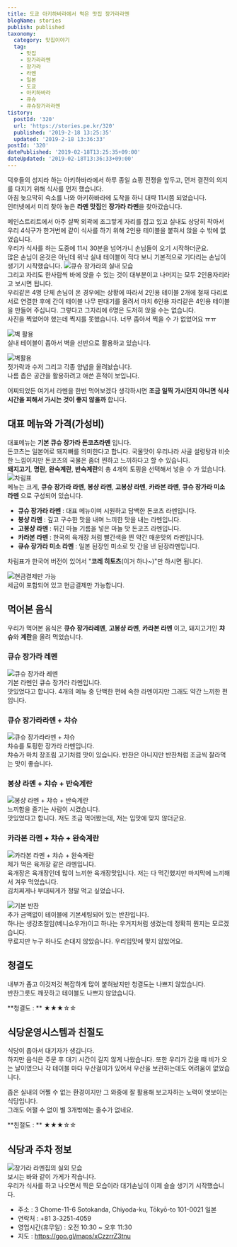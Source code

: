 ```yaml
---
title: 도쿄 아키하바라에서 먹은 맛집 장가라라멘
blogName: stories
publish: published
taxonomy:
  category: 맛집이야기
  tag:
    - 맛집
    - 장가라라멘
    - 장가라
    - 라멘
    - 일본
    - 도쿄
    - 아키하바라
    - 큐슈
    - 큐슈장가라라멘
tistory:
  postId: '320'
  url: 'https://stories.pe.kr/320'
  published: '2019-2-18 13:25:35'
  updated: '2019-2-18 13:36:33'
postId: '320'
datePublished: '2019-02-18T13:25:35+09:00'
dateUpdated: '2019-02-18T13:36:33+09:00'
---
```







덕후들의 성지라 하는 아키하바라에서 하루 종일 쇼핑 전쟁을 앞두고, 먼저 결전의 의지를 다지기 위해 식사를 먼저 했습니다.  
아침 늦으막히 숙소를 나와 아키하바라에 도착을 하니 대략 11시쯤 되었습니다.  
인터넷에서 미리 찾아 놓은 **라멘 맛집**인 **장가라 라멘**을 찾아갔습니다.  

메인스트리트에서 아주 살짝 외곽에 조그맣게 자리를 잡고 있고 실내도 상당히 작아서 우리 4식구가 한거번에 같이 식사를 하기 위해 
2인용 테이블을 붙혀서 앉을 수 밖에 없었습니다.  
우리가 식사를 하는 도중에 11시 30분을 넘어가니 손님들이 오기 시작하더군요.  
많은 손님이 온것은 아닌데 워낙 실내 테이블이 적다 보니 기본적으로 기다리는 손님이 생기기 시작했습니다. 
![큐슈 장가라의 실내 모습](images/2019-02-18-12-26-44.jpg)    
그리고 자리도 한사람씩 바에 앉을 수 있는 것이 대부분이고 나머지는 모두 2인용자리라고 보시면 됩니다.  
우리같은 4명 단체 손님이 온 경우에는 상황에 따라서  2인용 테이블 2개에 철재 다리로 서로 연결한 후에 간이 테이블 나무 판대기를 올려서 마치 6인용 자리같은 4인용 테이블을 만들어 주십니다.  그렇다고 그자리에 6명은 도저히 앉을 수는 없습니다.  
사진을 찍었어야 했는데 찍지를 못했습니다.  너무 좁아서 찍을 수 가 없었어요 ㅠㅠ



![벽 활용](images/2019-02-18-13-19-22.jpg)   
실내 테이블이 좁아서 벽을 선반으로 활용하고 있습니다. 

![벽활용](images/2019-02-18-13-19-42.jpg)   
젓가락과 수저 그리고 각종 양념을 올려놨습니다.  
나름 좁은 공간을 활용하려고 애쓴 흔적이 보입니다.  


어찌되었든 여기서 라멘을 한번 먹어보겠다 생각하시면 **조금 일찍 가시던지 아니면 식사시간을 피해서 가시는 것이 좋지 않을까** 합니다.  


## 대표 메뉴와 가격(가성비)  
대표메뉴는 **기본 큐슈 장가라 돈코츠라멘** 입니다.   
돈코츠는 일본어로 돼지뼈를 의미한다고 합니다. 
국물맛이 우리나라 사골 설렁탕과 비슷한 느낌이지만 돈코츠의 국물은 좀더 찐하고 느끼하다고 할 수 있습니다.   
**돼지고기**, **명란**, **완숙계란**, **반숙계란**의 총 4개의 토핑을 선택해서 넣을 수 가 있습니다.   
![차림표](images/2019-02-18-12-15-19.jpg)    
메뉴는 크게, **큐슈 장가라 라멘**, **봉샹 라멘**, **고봉샹 라멘**, **카라본 라멘**, **큐슈 장가라 미소 라멘** 으로 구성되어 있습니다.   
- **큐슈 장가라 라멘** : 대표 메뉴이며 시원하고 담백한 돈코츠 라멘입니다.   
- **봉샹 라멘** : 깊고 구수한 맛을 내며 느끼한 맛을 내는 라멘입니다.  
- **고봉샹 라멘** : 튀긴 마늘 기름을 넣은 마늘 맛 돈코츠 라멘입니다. 
-  **카라본 라멘** : 한국의 육개장 처럼 빨간색을 띈 약간 매운맛의 라멘입니다.  
- **큐슈 장가라 미소 라멘** : 일본 된장인 미소로 맛 간을 낸 된장라멘입니다.  

차림표가 한국어 버전이 있어서 "**코레 히토츠**(이거 하나~)"만 하시면 됩니다. 

![현금결제만 가능](images/2019-02-18-12-15-46.jpg)   
세금이 포함되어 있고 현금결제만 가능합니다.   



## 먹어본 음식  
우리가 먹어본 음식은  **큐슈 장가라레멘**, **고봉샹 라멘**, **카라본 라멘** 이고, 돼지고기인 **챠슈**와 **계란**을 올려 먹었습니다.   
 
### 큐슈 장가라 레멘  
![큐슈 장가라 레멘](images/2019-02-18-12-27-34.jpg)   
기본 라멘인 큐슈 장가라 라멘입니다.  
맛있었다고 합니다. 4개의 메뉴 중 단백한 편에 속한 라멘이지만 그래도 약간 느끼한 편입니다.  

### 큐슈 장가라라멘 + 챠슈  
![큐슈 장가라라멘 + 챠슈](images/2019-02-18-12-27-52.jpg)   
챠슈를 토핑한 장가라 라멘입니다.  
챠슈가 마치 장조림 고기처럼 맛이 있습니다. 반찬은 아니지만 반찬처럼 조금씩 잘라먹는 맛이 좋습니다.  

### 봉샹 라멘 + 챠슈 + 반숙계란  
![봉샹 라멘 + 챠슈 + 반숙계란](images/2019-02-18-12-28-07.jpg)   
느끼함을 즐기는 사람이 시켰습니다.  
맛있었다고 합니다. 저도 조금 먹어봤는데, 저는 입맛에 맞지 않더군요.  

### 카라본 라멘 + 챠슈 + 완숙계란   
![카라본 라멘 + 챠슈 + 완숙계란](images/2019-02-18-12-28-21.jpg)   
제가 먹은 육개장 같은 라멘입니다.  
육개장은 육개장인데 많이 느끼한 육개장맛입니다. 저는 다 먹긴했지만 마지막에 느끼해서 겨우 먹었습니다.   
김치찌게나 부대찌게가 정말 먹고 싶었습니다.   

![기본 반찬](images/2019-02-18-13-09-48.jpg)  
추가 금액없이 테이블에 기본세팅되어 있는 반찬입니다.  
하나는 생강초절임(베니쇼우가)이고 하나는 우거지처럼 생겼는데 정확히 뭔지는 모르겠습니다.  
무료지만 누구 하나도 손대지 않았습니다. 우리입맛에 맞지 않았어요.   


## 청결도  
내부가 좁고 이것저것 복잡하게 많이 붙혀놨지만 청결도는 나쁘지 않았습니다.  
반찬그릇도 깨끗하고 테이블도 나쁘지 않았습니다. 

<div class='alert alert-info'>
**청결도 : ** ★★★☆☆ 
</div>

## 식당운영시스템과 친절도  
식당이 좁아서 대기자가 생깁니다.  
하지만 음식은 주문 후 대기 시간이 길지 않게 나왔습니다. 
또한 우리가 갔을 떄 비가 오는 날이였으나 각 테이블 마다 우산걸이가 있어서 우산을 보관하는데도 어려움이 없었습니다.  

좁은 실내의 어쩔 수 없는 환경이지만 그 와중에 잘 활용해 보고자하는 노력이 엿보이는 식당입니다.  
그래도 어쩔 수 없이 별 3개밖에는 줄수가 없네요.  

<div class='alert alert-info'>
**친절도 : ** ★★★☆☆ 
</div>

## 식당과 주차 정보   
![장가라 라멘집의 실외 모습](images/2019-02-18-13-22-39.jpg)  
보시는 바와 같이 가게가 작습니다.  
우리가 식사를 하고 나오면서 찍은 모습이라 대기손님이 이제 슬슬 생기기 시작했습니다.  

- 주소 : 3 Chome-11-6 Sotokanda, Chiyoda-ku, Tōkyō-to 101-0021 일본  
- 연락처 : +81 3-3251-4059  
- 영업시간(휴무일) : 오전 10:30 ~ 오후 11:30
- 지도 : https://goo.gl/maps/xCzzrrZ3tnu  
